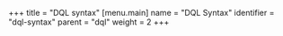 +++
title = "DQL syntax"
[menu.main]
  name = "DQL Syntax"
  identifier = "dql-syntax"
  parent = "dql"
  weight = 2
+++
